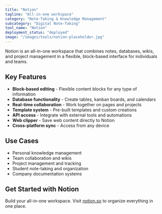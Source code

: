 ```yaml
---
title: "Notion"
tagline: "All-in-one workspace"
category: "Note-Taking & Knowledge Management"
subcategory: "Digital Note-Taking"
tool_name: "Notion"
deployment_status: "deployed"
image: "/images/tools/notion-placeholder.jpg"
---
```

Notion is an all-in-one workspace that combines notes, databases, wikis, and project management in a flexible, block-based interface for individuals and teams.

## Key Features

- **Block-based editing** - Flexible content blocks for any type of information
- **Database functionality** - Create tables, kanban boards, and calendars
- **Real-time collaboration** - Work together on pages and projects
- **Template system** - Pre-built templates and custom creations
- **API access** - Integrate with external tools and automations
- **Web clipper** - Save web content directly to Notion
- **Cross-platform sync** - Access from any device

## Use Cases

- Personal knowledge management
- Team collaboration and wikis
- Project management and tracking
- Student note-taking and organization
- Company documentation systems

## Get Started with Notion

Build your all-in-one workspace. Visit [notion.so](https://www.notion.so) to organize everything in one place.
